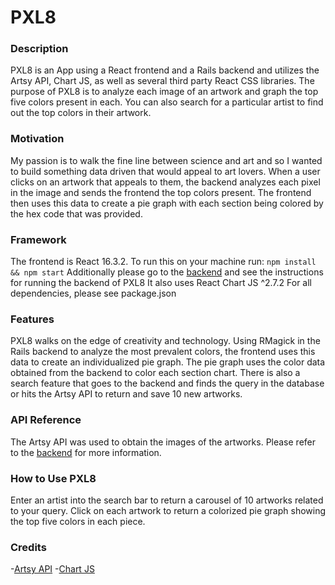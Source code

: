 # PXL8

### Description
PXL8 is an App using a React frontend and a Rails backend and utilizes the Artsy API, Chart JS, as well as several third party React CSS libraries.  The purpose of PXL8 is to analyze each image of an artwork and graph the top five colors present in each.  You can also search for a particular artist to find out the top colors in their artwork.


### Motivation
My passion is to walk the fine line between science and art and so I wanted to build something data driven that would appeal to art lovers.  When a user clicks on an artwork that appeals to them, the backend analyzes each pixel in the image and sends the frontend the top colors present.  The frontend then uses this data to create a pie graph with each section being colored by the hex code that was provided.


### Framework
The frontend is React 16.3.2.  To run this on your machine run:
`npm install && npm start`
Additionally please go to the [backend](https://github.com/melissames/Art-Collector-back-end) and see the instructions for running the backend of PXL8
It also uses React Chart JS ^2.7.2
For all dependencies, please see package.json


### Features
PXL8 walks on the edge of creativity and technology. Using RMagick in the Rails backend to analyze the most prevalent colors, the frontend uses this data to create an individualized pie graph.  The pie graph uses the color data obtained from the backend to color each section chart.  There is also a search feature that goes to the backend and finds the query in the database or hits the Artsy API to return and save 10 new artworks.


### API Reference
The Artsy API was used to obtain the images of the artworks.  Please refer to the [backend](https://github.com/melissames/Art-Collector-back-end) for more information.


### How to Use PXL8
Enter an artist into the search bar to return a carousel of 10 artworks related to your query.  Click on each artwork to return a colorized pie graph showing the top five colors in each piece.


### Credits
-[Artsy API](https://developers.artsy.net/docs/search)
-[Chart JS](https://www.npmjs.com/package/react-chartjs)

